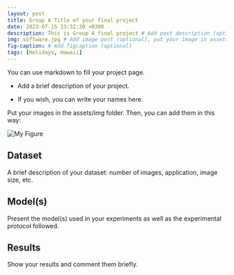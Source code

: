 ```yaml
---
layout: post
title: Group A Title of your final project
date: 2023-07-15 13:32:20 +0300
description: This is Group A final project # Add post description (optional)
img: software.jpg # Add image post (optional), put your image in assets/img/
fig-caption: # Add figcaption (optional)
tags: [Holidays, Hawaii]
---
```


You can use markdown to fill your project page.

- Add a brief description of your project.

- If you wish, you can write your names here.

Put your images in the assets/img folder. Then, you can add them in this way:

![My Figure]({{site.baseurl}}/assets/img/we-in-rest.jpg)

## Dataset
A brief description of your dataset: number of images, application, image size, etc.

## Model(s)
Present the model(s) used in your experiments as well as the experimental protocol followed.

## Results
Show your results and comment them briefly.
